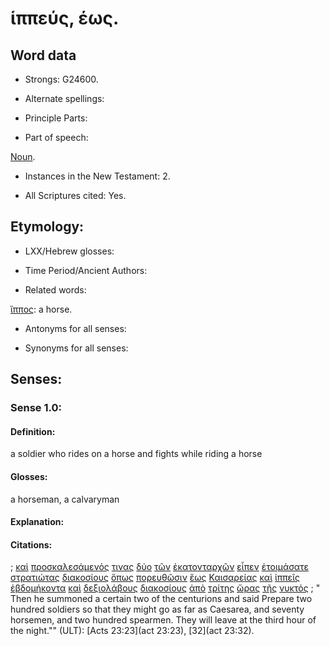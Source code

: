 # ἱππεύς, έως.

<!-- Status: S3=Needs2ndReview -->
<!-- Lexica used for edits: BDAG, LN, FFM, A-S  -->

## Word data

* Strongs: G24600.

* Alternate spellings:

* Principle Parts: 

* Part of speech: 

[Noun](http://ugg.readthedocs.io/en/latest/noun.html).

* Instances in the New Testament: 2.

* All Scriptures cited: Yes.

## Etymology: 

* LXX/Hebrew glosses: 

* Time Period/Ancient Authors: 

* Related words: 

[ἵππος](..\G24620\01.md): a horse.

* Antonyms for all senses:

* Synonyms for all senses: 

## Senses:

### Sense  1.0: 

#### Definition: 

a soldier who rides on a horse and fights while riding a horse

#### Glosses: 

a horseman, a calvaryman

#### Explanation: 

#### Citations: 

; [καὶ](../G25320/01.md) [προσκαλεσάμενός](../G43410/01.md) [τινας](../G51000/01.md) [δύο](../G14170/01.md) [τῶν](../G35880/01.md) [ἑκατονταρχῶν](../G15430/01.md) [εἶπεν](../G30040/01.md) [ἑτοιμάσατε](../G20900/01.md) [στρατιώτας](../G47570/01.md) [διακοσίους](../G12500/01.md) [ὅπως](../G37040/01.md) [πορευθῶσιν](../G41980/01.md) [ἕως](../G21930/01.md) [Καισαρείας](../G25420/01.md) [καὶ](../G25320/01.md) [ἱππεῖς](../G24600/01.md) [ἑβδομήκοντα](../G14400/01.md) [καὶ](../G25320/01.md) [δεξιολάβους](../G11870/01.md) [διακοσίους](../G12500/01.md) [ἀπὸ](../G05750/01.md) [τρίτης](../G51540/01.md) [ὥρας](../G56100/01.md) [τῆς](../G35880/01.md) [νυκτός](../G35710/01.md)
; " Then he summoned a certain two of the centurions and said Prepare two hundred soldiers so that they might go as far as Caesarea, and seventy horsemen, and two hundred spearmen. They will leave at the third hour of the night."" (ULT): 
[Acts 23:23](act 23:23), [32](act 23:32).
